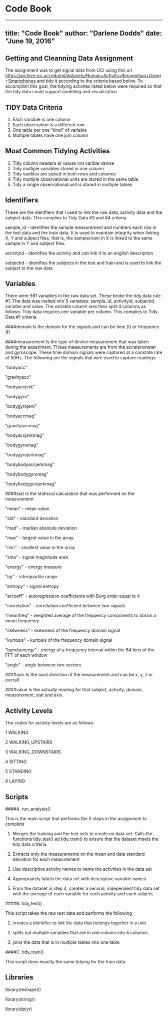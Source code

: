 # Code Book
---
title: "Code Book"
author: "Darlene Dodds"
date: "June 19, 2016"
---

## Getting and Cleanning Data Assignment
The assignment was to get signal data from UCI using this url https://archive.ics.uci.edu/ml/datasets/Human+Activity+Recognition+Using+Smartphones and tidy it according to the criteria based below.  To accomplish this goal, the tidying activites listed below were required so that the tidy data could support modeling and visualization.

## TIDY Data Criteria ##
  1. Each variable is one column
  2. Each observation is a different row
  3. One table per one "kind" of variable
  4. Multiple tables have one join column
  
## Most Common Tidying Activities ##
  1. Tidy column headers ar values not varible namse
  2. Tidy multiple variables stored in one column
  3. Tidy varibles are stored in both rows and columns
  4. Tidy multiple observational units are stored in the same table
  5. Tidy a single observational unit is stored in multiple tables
  
## Identifiers
These are the identfiers that I used to link the raw data, activity data and the subject data. This complies to Tidy Data #3 and #4 criteria.

sample_id - identifies the sample measurement and numbers each row in the test data and the train data.  It is used to maintain integrity when linking X, Y and subject files, that is, the sample(row) in X is linked to the same sample in Y and subject files.

activityid - identifies the activity and can link it to an english description

subjectid - identifies the subjects in the test and train and is used to link the subject to the raw data

## Variables
There were 561 variables in the raw data set.  These broke the tidy data rule #1.  The data was melted into 5 variables: sample_id, activityid, subjectid, varialbe and value. The variable column was then split 4 columns as follows: Tidy data requires one variable per column. This complies to Tidy Data #1 criteria.

####domain
Is the domain for the signals and can be time (t) or frequence (f)

####measurement 
Is the type of device measurement that was taken during the experiment.  THese measurements are from the accelerometer and gyroscope.  These time domain signals were captured at a constate rate of 50Hz.  The following are the signals that wee used to capture readings:
  
  "bodyacc"
  
  "gravityacc"
  
  "bodyaccjerk"
  
  "bodygyro"
  
  "bodygyrojerk"
  
  "bodyaccmag"
  
  "gravityaccmag"
  
  "bodyaccjerkmag"
  
  "bodygyromag"
  
  "bodygyrojerkmag"
  
  "bodybodyaccjerkmag"
  
  "bodybodygyromag"
  
  "bodybodygyrojerkmag"
  
  
####stat
Is the statiscal calculation that was performed on the measurement
 
  "mean" - mean value
  
  "std" - standard deviation 
  
  "mad" - median absolute deviation
  
  "max" - largest value in the array
  
  "min" - smallest value in the array
  
  "sma" - signal magnitude area
  
  "energy" - energy measure
  
  "iqr" - interquartile range
  
  "entropy" - signal entropy
  
  "arcoeff" - autoregression coefficients with Burg order equal to 4
  
  "correlation" - correlation coefficient between two signals 
  
  "meanfreq" - weighted average of the frequency components to obtain a mean frequency
  
  "skewness" - skewness of the frequency domain signal
  
  "kurtosis" - kurtosis of the frequency domain signal
  
  "bandsenergy" - energy of a frequency interval within the 64 bins of the FFT of each window
  
  "angle" - angle between two vectors
  

####axis
Is the axial direction of the measurement and can be x, y, z or overall.


####value
Is the actually reading for that subject, activity, domain, measurement, stat and axis.

## Activity Levels
The codes for activity levels are as follows:

1            WALKING

2   WALKING_UPSTAIRS

3 WALKING_DOWNSTAIRS

4            SITTING

5           STANDING

6             LAYING

## Scripts

####A. run_analysis()

This is the main script that performs the 5 steps in the assignment to complete

1. Merges the training and the test sets to create on data set.  Calls the functions tidy_test() ad tidy_train() to ensure that the dataset meets the tidy data criteria.

2. Extracts only the measurements on the mean and data standard deviation for each measurement

3. Use descriptive activity names to name the activities in the data set

4. Appropriately labels the data set with descriptive variable names

5. From the dataset in step 4, creates a second, independent tidy data set with the average of each variable for each activity and each subject.

####B. tidy_test()

This script takes the raw test data and performs the following

1. creates a identifier to link the data that belongs together in a unit

2. splits out multiple variables that are in one column into 4 columns

3. joins the data that is in multiple tables into one table

####C. tidy_train()

This script does exactly the same tidying for the train data.

## Libraries

  library(reshape2)
  
  library(stringr)
  
  library(dplyr)
